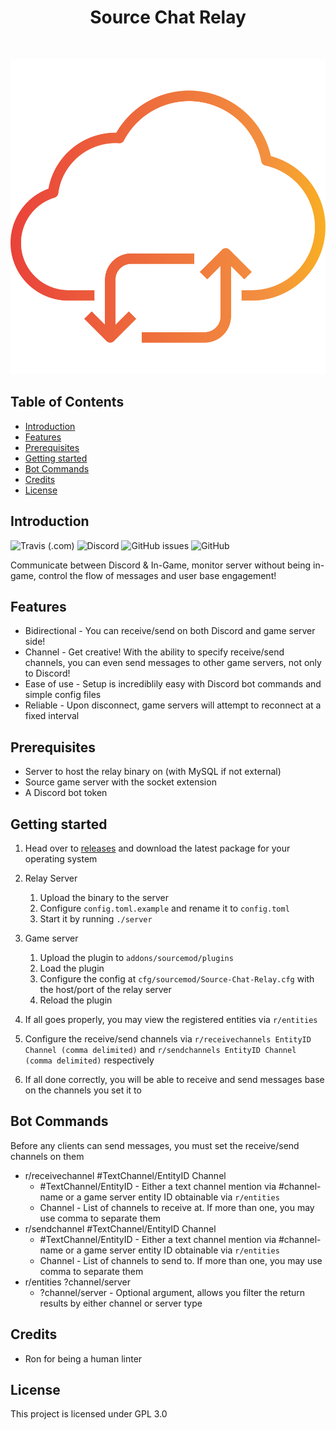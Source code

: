 <h1 align="center"> Source Chat Relay </h1> <br>

<p align="center">
    <img src="assets/logo/cloud-computing.svg">
</p>

<!-- START doctoc generated TOC please keep comment here to allow auto update -->
<!-- DON'T EDIT THIS SECTION, INSTEAD RE-RUN doctoc TO UPDATE -->
## Table of Contents

- [Introduction](#introduction)
- [Features](#features)
- [Prerequisites](#prerequisites)
- [Getting started](#getting-started)
- [Bot Commands](#bot-commands)
- [Credits](#credits)
- [License](#license)

<!-- END doctoc generated TOC please keep comment here to allow auto update -->

## Introduction

![Travis (.com)](https://img.shields.io/travis/com/rumblefrog/source-chat-relay.svg?style=for-the-badge)
![Discord](https://img.shields.io/discord/443915420324331521.svg?style=for-the-badge)
![GitHub issues](https://img.shields.io/github/issues/rumblefrog/source-chat-relay.svg?style=for-the-badge)
![GitHub](https://img.shields.io/github/license/rumblefrog/source-chat-relay.svg?style=for-the-badge)

Communicate between Discord & In-Game, monitor server without being in-game, control the flow of messages and user base engagement!

## Features
 - Bidirectional - You can receive/send on both Discord and game server side!
 - Channel - Get creative! With the ability to specify receive/send channels, you can even send messages to other game servers, not only to Discord!
 - Ease of use - Setup is incrediblily easy with Discord bot commands and simple config files
 - Reliable - Upon disconnect, game servers will attempt to reconnect at a fixed interval

## Prerequisites
 - Server to host the relay binary on (with MySQL if not external)
 - Source game server with the socket extension
 - A Discord bot token

## Getting started
 1. Head over to [releases](https://github.com/rumblefrog/source-chat-relay/releases) and download the latest package for your operating system
 2. Relay Server

    1. Upload the binary to the server
    2. Configure `config.toml.example` and rename it to `config.toml`
    3. Start it by running `./server`

3. Game server

    1. Upload the plugin to `addons/sourcemod/plugins`
    2. Load the plugin
    3. Configure the config at `cfg/sourcemod/Source-Chat-Relay.cfg` with the host/port of the relay server
    4. Reload the plugin

4. If all goes properly, you may view the registered entities via `r/entities`
5. Configure the receive/send channels via `r/receivechannels EntityID Channel (comma delimited)` and `r/sendchannels EntityID Channel (comma delimited)` respectively
6. If all done correctly, you will be able to receive and send messages base on the channels you set it to

## Bot Commands

Before any clients can send messages, you must set the receive/send channels on them

 - r/receivechannel #TextChannel/EntityID Channel
    - #TextChannel/EntityID - Either a text channel mention via #channel-name or a game server entity ID obtainable via `r/entities`
    - Channel - List of channels to receive at. If more than one, you may use comma to separate them
 - r/sendchannel #TextChannel/EntityID Channel
    - #TextChannel/EntityID - Either a text channel mention via #channel-name or a game server entity ID obtainable via `r/entities`
    - Channel - List of channels to send to. If more than one, you may use comma to separate them
 - r/entities ?channel/server
    - ?channel/server - Optional argument, allows you filter the return results by either channel or server type

## Credits
 - Ron for being a human linter

## License

This project is licensed under GPL 3.0
 